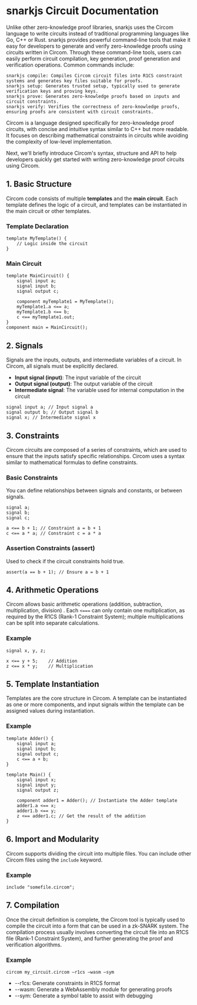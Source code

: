 # snarkjs Circuit Documentation  

Unlike other zero-knowledge proof libraries, snarkjs uses the Circom language to write circuits instead of traditional programming languages like Go, C++ or Rust.
snarkjs provides powerful command-line tools that make it easy for developers to generate and verify zero-knowledge proofs using circuits written in Circom. Through these command-line tools, users can easily perform circuit compilation, key generation, proof generation and verification operations. Common commands include:
```
snarkjs compile: Compiles Circom circuit files into R1CS constraint systems and generates key files suitable for proofs.
snarkjs setup: Generates trusted setup, typically used to generate verification keys and proving keys.
snarkjs prove: Generates zero-knowledge proofs based on inputs and circuit constraints.
snarkjs verify: Verifies the correctness of zero-knowledge proofs, ensuring proofs are consistent with circuit constraints.
```
Circom is a language designed specifically for zero-knowledge proof circuits, with concise and intuitive syntax similar to C++ but more readable. It focuses on describing mathematical constraints in circuits while avoiding the complexity of low-level implementation. 

Next, we'll briefly introduce Circom's syntax, structure and API to help developers quickly get started with writing zero-knowledge proof circuits using Circom.

## 1. Basic Structure

Circom code consists of multiple **templates** and the **main circuit**. Each template defines the logic of a circuit, and templates can be instantiated in the main circuit or other templates.

### Template Declaration

```circom
template MyTemplate() {
    // Logic inside the circuit
}
```
### Main Circuit
``` circom
template MainCircuit() {
    signal input a;
    signal input b;
    signal output c;

    component myTemplate1 = MyTemplate();
    myTemplate1.a <== a;
    myTemplate1.b <== b;
    c <== myTemplate1.out;
}
component main = MainCircuit();
```

## 2. Signals

Signals are the inputs, outputs, and intermediate variables of a circuit. In Circom, all signals must be explicitly declared.

- **Input signal (input)**: The input variable of the circuit
- **Output signal (output)**: The output variable of the circuit
- **Intermediate signal**: The variable used for internal computation in the circuit

```
signal input a; // Input signal a
signal output b; // Output signal b
signal x; // Intermediate signal x
```

## 3. Constraints

Circom circuits are composed of a series of constraints, which are used to ensure that the inputs satisfy specific relationships. Circom uses a syntax similar to mathematical formulas to define constraints.

### Basic Constraints

You can define relationships between signals and constants, or between signals.

```circom
signal a;
signal b;
signal c;

a <== b + 1; // Constraint a = b + 1
c <== a * a; // Constraint c = a * a
```

### Assertion Constraints (assert)
Used to check if the circuit constraints hold true.
```
assert(a == b + 1); // Ensure a = b + 1
```

## 4. Arithmetic Operations

Circom allows basic arithmetic operations (addition, subtraction, multiplication, division) . Each `<===` can only contain one multiplication, as required by the R1CS (Rank-1 Constraint System); multiple multiplications can be split into separate calculations.

### Example

```circom
signal x, y, z;

x <== y + 5;    // Addition
z <== x * y;    // Multiplication
```

## 5. Template Instantiation

Templates are the core structure in Circom. A template can be instantiated as one or more components, and input signals within the template can be assigned values during instantiation.

### Example

```circom
template Adder() {
    signal input a;
    signal input b;
    signal output c;
    c <== a + b;
}

template Main() {
    signal input x;
    signal input y;
    signal output z;

    component adder1 = Adder(); // Instantiate the Adder template
    adder1.a <== x;
    adder1.b <== y;
    z <== adder1.c; // Get the result of the addition
}
```

## 6. Import and Modularity

Circom supports dividing the circuit into multiple files. You can include other Circom files using the `include` keyword.

### Example
```
include "somefile.circom";
```

## 7. Compilation

Once the circuit definition is complete, the Circom tool is typically used to compile the circuit into a form that can be used in a zk-SNARK system. The compilation process usually involves converting the circuit file into an R1CS file (Rank-1 Constraint System), and further generating the proof and verification algorithms.

### Example
```
circom my_circuit.circom –r1cs –wasm –sym
```
- --r1cs: Generate constraints in R1CS format
- --wasm: Generate a WebAssembly module for generating proofs
- --sym: Generate a symbol table to assist with debugging

